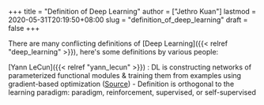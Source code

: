 +++
title = "Definition of Deep Learning"
author = ["Jethro Kuan"]
lastmod = 2020-05-31T20:19:50+08:00
slug = "definition_of_deep_learning"
draft = false
+++

There are many conflicting definitions of [Deep Learning]({{< relref "deep_learning" >}}), here's some
definitions by various people:

[Yann LeCun]({{< relref "yann_lecun" >}})
: DL is constructing networks of parameterized
functional modules & training them from examples using
gradient-based optimization ([Source](https://www.facebook.com/722677142/posts/10156463919392143/)) - Definition is orthogonal to the learning paradigm: paradigm,
reinforcement, supervised, or self-supervised

